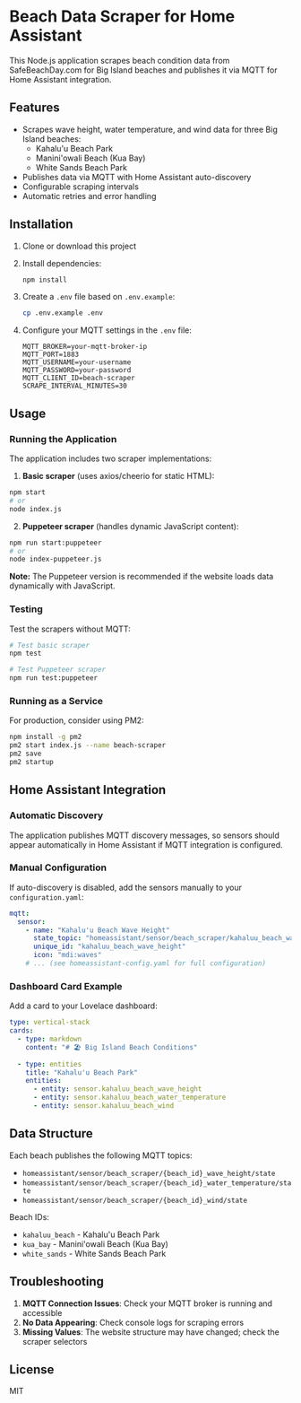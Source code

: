 # Beach Data Scraper for Home Assistant

This Node.js application scrapes beach condition data from SafeBeachDay.com for Big Island beaches and publishes it via MQTT for Home Assistant integration.

## Features

- Scrapes wave height, water temperature, and wind data for three Big Island beaches:
  - Kahalu'u Beach Park
  - Manini'owali Beach (Kua Bay)
  - White Sands Beach Park
- Publishes data via MQTT with Home Assistant auto-discovery
- Configurable scraping intervals
- Automatic retries and error handling

## Installation

1. Clone or download this project
2. Install dependencies:
   ```bash
   npm install
   ```

3. Create a `.env` file based on `.env.example`:
   ```bash
   cp .env.example .env
   ```

4. Configure your MQTT settings in the `.env` file:
   ```
   MQTT_BROKER=your-mqtt-broker-ip
   MQTT_PORT=1883
   MQTT_USERNAME=your-username
   MQTT_PASSWORD=your-password
   MQTT_CLIENT_ID=beach-scraper
   SCRAPE_INTERVAL_MINUTES=30
   ```

## Usage

### Running the Application

The application includes two scraper implementations:

1. **Basic scraper** (uses axios/cheerio for static HTML):
```bash
npm start
# or
node index.js
```

2. **Puppeteer scraper** (handles dynamic JavaScript content):
```bash
npm run start:puppeteer
# or
node index-puppeteer.js
```

**Note:** The Puppeteer version is recommended if the website loads data dynamically with JavaScript.

### Testing

Test the scrapers without MQTT:
```bash
# Test basic scraper
npm test

# Test Puppeteer scraper
npm run test:puppeteer
```

### Running as a Service

For production, consider using PM2:
```bash
npm install -g pm2
pm2 start index.js --name beach-scraper
pm2 save
pm2 startup
```

## Home Assistant Integration

### Automatic Discovery

The application publishes MQTT discovery messages, so sensors should appear automatically in Home Assistant if MQTT integration is configured.

### Manual Configuration

If auto-discovery is disabled, add the sensors manually to your `configuration.yaml`:

```yaml
mqtt:
  sensor:
    - name: "Kahalu'u Beach Wave Height"
      state_topic: "homeassistant/sensor/beach_scraper/kahaluu_beach_wave_height/state"
      unique_id: "kahaluu_beach_wave_height"
      icon: "mdi:waves"
    # ... (see homeassistant-config.yaml for full configuration)
```

### Dashboard Card Example

Add a card to your Lovelace dashboard:

```yaml
type: vertical-stack
cards:
  - type: markdown
    content: "# 🏖️ Big Island Beach Conditions"
  
  - type: entities
    title: "Kahalu'u Beach Park"
    entities:
      - entity: sensor.kahaluu_beach_wave_height
      - entity: sensor.kahaluu_beach_water_temperature
      - entity: sensor.kahaluu_beach_wind
```

## Data Structure

Each beach publishes the following MQTT topics:
- `homeassistant/sensor/beach_scraper/{beach_id}_wave_height/state`
- `homeassistant/sensor/beach_scraper/{beach_id}_water_temperature/state`
- `homeassistant/sensor/beach_scraper/{beach_id}_wind/state`

Beach IDs:
- `kahaluu_beach` - Kahalu'u Beach Park
- `kua_bay` - Manini'owali Beach (Kua Bay)
- `white_sands` - White Sands Beach Park

## Troubleshooting

1. **MQTT Connection Issues**: Check your MQTT broker is running and accessible
2. **No Data Appearing**: Check console logs for scraping errors
3. **Missing Values**: The website structure may have changed; check the scraper selectors

## License

MIT